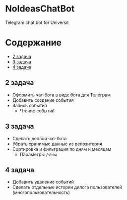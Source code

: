 # NoIdeasChatBot
Telegram chat bot for Universit

# Содержание
* [2 задача](#2_задача)
* [3 задача](#3_задача)
* [4 задача](#4_задача)

## 2 задача <a name="2_задача"></a>
* Оформить чат-бота в виде бота для Телеграм
* Добавить создание события
* Запись события 
  * Чтение событий

## 3 задача <a name="3_задача"></a>
* Сделать деплой чат-бота
* Убрать хранимые данные из репозитория
* Сортировка и фильтрация по дням и месяцам
  * Параметры `/show`

## 4 задача <a name="4_задача"></a>
* Добавить удаление событий
* Сделать отдельные истории дилога пользователей (многопользовательность)
